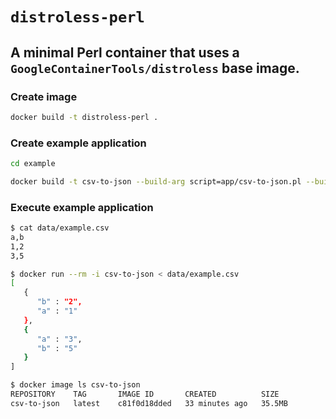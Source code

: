 # `distroless-perl`

## A minimal Perl container that uses a `GoogleContainerTools/distroless` base image.

### Create image

```bash
docker build -t distroless-perl .
```

### Create example application

```bash
cd example
```

```bash
docker build -t csv-to-json --build-arg script=app/csv-to-json.pl --build-arg modules=Text::CSV,JSON .
```

### Execute example application

```bash
$ cat data/example.csv
a,b
1,2
3,5

$ docker run --rm -i csv-to-json < data/example.csv
[
   {
      "b" : "2",
      "a" : "1"
   },
   {
      "a" : "3",
      "b" : "5"
   }
]

$ docker image ls csv-to-json
REPOSITORY    TAG       IMAGE ID       CREATED          SIZE
csv-to-json   latest    c81f0d18dded   33 minutes ago   35.5MB
```


